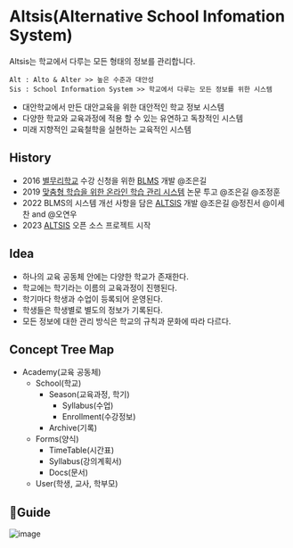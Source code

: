 # Altsis(Alternative School Infomation System)
Altsis는 학교에서 다루는 모든 형태의 정보를 관리합니다. 

    Alt : Alto & Alter >> 높은 수준과 대안성
    Sis : School Information System >> 학교에서 다루는 모든 정보를 위한 시스템
- 대안학교에서 만든 대안교육을 위한 대안적인 학교 정보 시스템
- 다양한 학교와 교육과정에 적용 할 수 있는 유연하고 독창적인 시스템
- 미래 지향적인 교육철학을 실현하는 교육적인 시스템

## History
- 2016 [별무리학교](http://bmrschool.net) 수강 신청을 위한 [BLMS](https://github.com/devgoodway/BLMS_OSV) 개발 @조은길
- 2019 [맞춤형 학습을 위한 온라인 학습 관리 시스템](https://www.dbpia.co.kr/journal/articleDetail?nodeId=NODE08008158) 논문 투고 @조은길 @조정훈
- 2022 BLMS의 시스템 개선 사항을 담은 [ALTSIS](https://github.com/bmrdevteam/school-information-system) 개발 @조은길 @정진서 @이세찬 and @오연우
- 2023 [ALTSIS](https://github.com/bmrdevteam/school-information-system) 오픈 소스 프로젝트 시작

## Idea
- 하나의 교육 공동체 안에는 다양한 학교가 존재한다.
- 학교에는 학기라는 이름의 교육과정이 진행된다.
- 학기마다 학생과 수업이 등록되어 운영된다.
- 학생들은 학생별로 별도의 정보가 기록된다.
- 모든 정보에 대한 관리 방식은 학교의 규칙과 문화에 따라 다르다.

## Concept Tree Map
- Academy(교육 공동체)
    - School(학교)
        - Season(교육과정, 학기)
            - Syllabus(수업)
            - Enrollment(수강정보)
        - Archive(기록)
    - Forms(양식)
        - TimeTable(시간표)
        - Syllabus(강의계획서)
        - Docs(문서)
    - User(학생, 교사, 학부모)
## 💁Guide
![image](https://github.com/bmrdevteam/school-information-system/assets/22511259/d7b5bb32-031e-4f69-bb00-f1e9b842835d)

